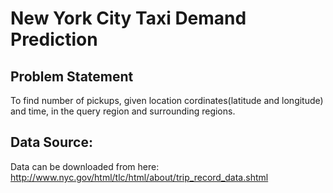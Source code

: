 # New York City Taxi Demand Prediction
## Problem Statement
To find number of pickups, given location cordinates(latitude and longitude) and time, in the query region and surrounding regions.
## Data Source:
Data can be downloaded from here:
http://www.nyc.gov/html/tlc/html/about/trip_record_data.shtml
